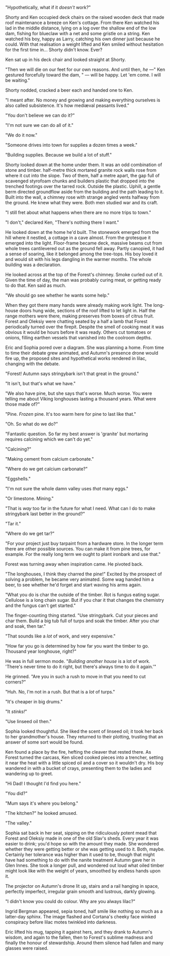 "Hypothetically, what if it _doesn't_ work?"

Shorty and Ken occupied deck chairs on the raised wooden deck that made roof maintenance a breeze on Ken's cottage. From there Ken watched his lad in the middle distance, lying on a log over the shallow end of the low dam, fishing for blueclaw with a net and some gristle on a string. Ken watched his boy, happy as Larry, catching his own dinner just because he could. With that realisation a weight lifted and Ken smiled without hesitation for the first time in... Shorty didn't know. Ever?

Ken sat up in his deck chair and looked straight at Shorty.

"Then we will die on our feet for our own reasons. And until then, _he &mdash;_" Ken gestured forcefully toward the dam, " &mdash; will be happy. Let 'em come. I will be waiting."

Shorty nodded, cracked a beer each and handed one to Ken.

"I meant after. No money and growing and making everything ourselves is also called subsistence. It's how medi&aelig;val peasants lived."

"You don't believe we can do it?"

"I'm not sure we can do all of it."

"We do it now."

"Someone drives into town for supplies a dozen times a week."

"Building supplies. Because we build a lot of stuff."

Shorty looked down at the home under them. It was an odd combination of stone and timber. half-metre thick mortared granite rock walls rose from where it cut into the slope. Two of them, half a metre apart, the gap full of scavenged styrofoam chunks and builders plastic that dropped into the trenched footings over the tarred rock. Outside the plastic. Uphill, a gentle berm directed groundflow aside from the building and the path leading to it. Built into the wall, a chimney rose with strange angled vents halfway from the ground. He knew what they were. Both men studied war and its craft.

"I still fret about what happens when there are no more trips to town."

"I don't," declared Ken, "There's nothing there I want."

He looked down at the home he'd built. The stonework emerged from the hill where it nestled, a cottage in a cave almost. From the grotesque it emerged into the light. Floor-frame became deck, massive beams cut from whole trees cantilevered out as the ground fell away. Partly canopied, it had a sense of soaring, like it belonged among the tree-tops. His boy loved it and would sit with his legs dangling in the warmer months. The whole building was a declaration.

He looked across at the top of the Forest's chimney. Smoke curled out of it. Given the time of day, the man was probably curing meat, or getting ready to do that. Ken said as much. 

"We should go see whether he wants some help."

When they got there many hands were already making work light. The long-house doors hung wide, sections of the roof lifted to let light in. Half the range mothers were there, making preserves from boxes of citrus fruit. Forest and Oleksiy were chatting seated by a half a lamb that Forest periodically turned over the firepit. Despite the smell of cooking meat it was obvious it would be hours before it was ready. Others cut tomatoes or onions, filling earthen vessels that vanished into the coolroom depths.

Eric and Sophia pored over a diagram. She was planning a home. From time to time their debate grew animated, and Autumn's presence drone would fire up, the proposed sites and hypothetical works rendered in lilac, changing with the debate.

"Forest! Autumn says stringybark isn't that great in the ground."

"It isn't, but that's what we have."

"We also have pine, but she says that's worse. Much worse. You were telling me about Viking longhouses lasting a thousand years. What were those made of?"

"Pine. _Frozen_ pine. It's too warm here for pine to last like that."

"Oh. So what do we do?"

"Fantastic question. So far my best answer is 'granite' but mortaring requires calcining which we can't do yet."

"Calcining?"

"Making cement from calcium carbonate."

"Where do we get calcium carbonate?"

"Eggshells."

"I'm not sure the whole damn valley uses _that_ many eggs."

"Or limestone. Mining."

"That is _way_ too far in the future for what I need. What can I do to make stringybark last better in the ground?"

"Tar it."

"Where do we get tar?"

"For your project just buy tarpaint from a hardware store. In the longer term there are other possible sources. You can make it from pine trees, for example. For the really long term we ought to plant ironbark and use that."

Forest was turning away when inspiration came. He pivoted back.

"The longhouses, I think they charred the pine!" Excited by the prospect of solving a problem, he became very animated. Some wag handed him a beer, to see whether he'd forget and start waving his arms again.

"What you do is char the outside of the timber. Rot is fungus eating sugar. Cellulose is a long chain sugar. But if you char it that changes the chemistry and the fungus can't get started."

The finger-counting thing started. "Use stringybark. Cut your pieces and char them. Build a big tub full of turps and soak the timber. After you char and soak, then tar."

"That sounds like a _lot_ of work, and very expensive."

"How far you go is determined by how far you want the timber to go. Thousand year longhouse, right?" 

He was in full sermon mode. "_Building another house_ is a lot of work. 'There's never time to do it right, but there's always time to do it again.'"

He grinned. "Are you in such a rush to move in that you need to cut corners?"

"Huh. No, I'm not in a rush. But that is a _lot_ of turps."

"It's cheaper in big drums."

"It _stinks!_"

"Use linseed oil then."

Sophia looked thoughtful. She liked the scent of linseed oil; it took her back to her grandmother's house. They returned to their plotting, trusting that an answer of some sort would be found.

Ken found a place by the fire, hefting the cleaver that rested there. As Forest turned the carcass, Ken sliced cooked pieces into a trencher, setting it near the heat with a little spiced oil and a cover so it wouldn't dry. His boy wandered in with a bucket of crays, presenting them to the ladies and wandering up to greet.

"Hi Dad! I thought I'd find you here."

"You did?"

"Mum says it's where you belong."

"The kitchen?" he looked amused.

"The valley."

Sophia sat back in her seat, sipping on the ridiculously potent mead that Forest and Oleksiy made in one of the old Slav's sheds. Every year it was easier to drink; you'd hope so with the amount they made. She wondered whether they were getting better or she was getting used to it. Both, maybe. Certainly her tolerance was higher than it used to be, though that might have had something to do with the nanite treatment Autumn gave her in Glen Innes. She took a longer pull, and wondered out loud what oiled timber might look like with the weight of years, smoothed by endless hands upon it.

The projector on Autumn's drone lit up, stairs and a rail hanging in space, perfectly imperfect, irregular grain smooth and lustrous, darkly glowing.

"I didn't know you could do colour. Why are you always lilac?"

Ingrid Bergman appeared, sepia toned, half smile like nothing so much as a latter-day sphinx. The image flashed and Cortana's cheeky face winked conspiracy before lilac motes twinkled into darkness.

Eric lifted his mug, tapping it against hers, and they drank to Autumn's wisdom, and again to the fallen, then to Forest's sublime madness and finally the honour of stewardship. Around them silence had fallen and many glasses were raised.
